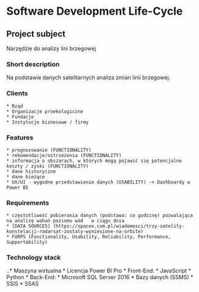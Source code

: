 # Software Development Life-Cycle

## Project subject

Narzędzie do analizy lini brzegowej 

### Short description

Na podstawie danych satelitarnych analiza zmian linii brzegowej.


### Clients

    * Rząd
    * Organizacje proekologiczne
    * Fundacje
    * Instytucje biznesowe / firmy


### Features

    * prognozowanie (FUNCTIONALITY)
    * rekomendacje/ostrzeżenia (FUNCTIONALITY)
    * informacja o obszarach, w których mogą pojawić się potencjalne koszty / zyski (FUNCTIONALITY)
    * dane historyczne
    * dane bieżące 
    * UX/UI - wygodne przedstawienie danych (USABILITY) -> Dashboardy w Power BI


### Requirements 

    * częstotliwość pobierania danych (podstawa: co godzinę) pozwalająca na analizę wahań poziomu wód   w ciągu dnia
    * [DATA SOURCES] (https://spacex.com.pl/wiadomosci/trzy-satelity-konstelacji-radarsat-zostaly-wyniesione-na-orbite)
    * FURPS (Functionality, Usability, Reliability, Performance, Supportability)

### Technology stack 

..* Maszyna wirtualna
    * Licencja Power BI Pro
    * Front-End:
        * JavaScript
        * Python
    * Back-End:
        * Microsoft SQL Server 2016
        * Bazy danych (SSMS)
        * SSIS
        * SSAS